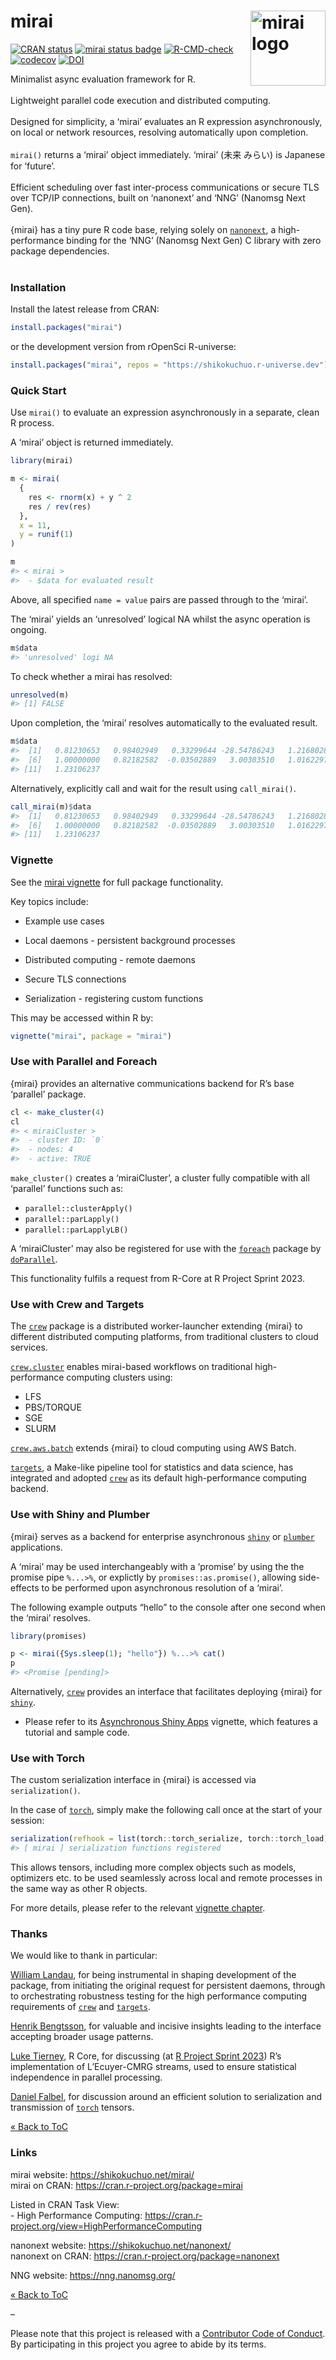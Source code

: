 
<!-- README.md is generated from README.Rmd. Please edit that file -->

# mirai <a href="https://shikokuchuo.net/mirai/" alt="mirai"><img src="man/figures/logo.png" alt="mirai logo" align="right" width="120"/></a>

<!-- badges: start -->

[![CRAN
status](https://www.r-pkg.org/badges/version/mirai?color=112d4e)](https://CRAN.R-project.org/package=mirai)
[![mirai status
badge](https://shikokuchuo.r-universe.dev/badges/mirai?color=24a60e)](https://shikokuchuo.r-universe.dev/mirai)
[![R-CMD-check](https://github.com/shikokuchuo/mirai/workflows/R-CMD-check/badge.svg)](https://github.com/shikokuchuo/mirai/actions)
[![codecov](https://codecov.io/gh/shikokuchuo/mirai/branch/main/graph/badge.svg)](https://app.codecov.io/gh/shikokuchuo/mirai)
[![DOI](https://zenodo.org/badge/459341940.svg)](https://zenodo.org/badge/latestdoi/459341940)
<!-- badges: end -->

Minimalist async evaluation framework for R. <br /><br /> Lightweight
parallel code execution and distributed computing. <br /><br /> Designed
for simplicity, a ‘mirai’ evaluates an R expression asynchronously, on
local or network resources, resolving automatically upon completion.
<br /><br /> `mirai()` returns a ‘mirai’ object immediately. ‘mirai’
(未来 みらい) is Japanese for ‘future’. <br /><br /> Efficient
scheduling over fast inter-process communications or secure TLS over
TCP/IP connections, built on ‘nanonext’ and ‘NNG’ (Nanomsg Next Gen).
<br /><br /> {mirai} has a tiny pure R code base, relying solely on
[`nanonext`](https://doi.org/10.5281/zenodo.7903429), a high-performance
binding for the ‘NNG’ (Nanomsg Next Gen) C library with zero package
dependencies. <br /><br />

### Installation

Install the latest release from CRAN:

``` r
install.packages("mirai")
```

or the development version from rOpenSci R-universe:

``` r
install.packages("mirai", repos = "https://shikokuchuo.r-universe.dev")
```

### Quick Start

Use `mirai()` to evaluate an expression asynchronously in a separate,
clean R process.

A ‘mirai’ object is returned immediately.

``` r
library(mirai)

m <- mirai(
  {
    res <- rnorm(x) + y ^ 2
    res / rev(res)
  },
  x = 11,
  y = runif(1)
)

m
#> < mirai >
#>  - $data for evaluated result
```

Above, all specified `name = value` pairs are passed through to the
‘mirai’.

The ‘mirai’ yields an ‘unresolved’ logical NA whilst the async operation
is ongoing.

``` r
m$data
#> 'unresolved' logi NA
```

To check whether a mirai has resolved:

``` r
unresolved(m)
#> [1] FALSE
```

Upon completion, the ‘mirai’ resolves automatically to the evaluated
result.

``` r
m$data
#>  [1]   0.81230653   0.98402949   0.33299644 -28.54786243   1.21680284
#>  [6]   1.00000000   0.82182582  -0.03502889   3.00303510   1.01622971
#> [11]   1.23106237
```

Alternatively, explicitly call and wait for the result using
`call_mirai()`.

``` r
call_mirai(m)$data
#>  [1]   0.81230653   0.98402949   0.33299644 -28.54786243   1.21680284
#>  [6]   1.00000000   0.82182582  -0.03502889   3.00303510   1.01622971
#> [11]   1.23106237
```

### Vignette

See the [mirai
vignette](https://shikokuchuo.net/mirai/articles/mirai.html) for full
package functionality.

Key topics include:

- Example use cases

- Local daemons - persistent background processes

- Distributed computing - remote daemons

- Secure TLS connections

- Serialization - registering custom functions

This may be accessed within R by:

``` r
vignette("mirai", package = "mirai")
```

### Use with Parallel and Foreach

{mirai} provides an alternative communications backend for R’s base
‘parallel’ package.

``` r
cl <- make_cluster(4)
cl
#> < miraiCluster >
#>  - cluster ID: `0`
#>  - nodes: 4
#>  - active: TRUE
```

`make_cluster()` creates a ‘miraiCluster’, a cluster fully compatible
with all ‘parallel’ functions such as:

- `parallel::clusterApply()`
- `parallel::parLapply()`
- `parallel::parLapplyLB()`

A ‘miraiCluster’ may also be registered for use with the
[`foreach`](https://cran.r-project.org/package=foreach) package by
[`doParallel`](https://cran.r-project.org/package=doParallel).

This functionality fulfils a request from R-Core at R Project Sprint
2023.

### Use with Crew and Targets

The [`crew`](https://cran.r-project.org/package=crew) package is a
distributed worker-launcher extending {mirai} to different distributed
computing platforms, from traditional clusters to cloud services.

[`crew.cluster`](https://cran.r-project.org/package=crew.cluster)
enables mirai-based workflows on traditional high-performance computing
clusters using:

- LFS
- PBS/TORQUE
- SGE
- SLURM

[`crew.aws.batch`](https://cran.r-project.org/package=crew.aws.batch)
extends {mirai} to cloud computing using AWS Batch.

[`targets`](https://cran.r-project.org/package=targets), a Make-like
pipeline tool for statistics and data science, has integrated and
adopted [`crew`](https://cran.r-project.org/package=crew) as its default
high-performance computing backend.

### Use with Shiny and Plumber

{mirai} serves as a backend for enterprise asynchronous
[`shiny`](https://cran.r-project.org/package=shiny) or
[`plumber`](https://cran.r-project.org/package=plumber) applications.

A ‘mirai’ may be used interchangeably with a ‘promise’ by using the the
promise pipe `%...>%`, or explictly by `promises::as.promise()`,
allowing side-effects to be performed upon asynchronous resolution of a
‘mirai’.

The following example outputs “hello” to the console after one second
when the ‘mirai’ resolves.

``` r
library(promises)

p <- mirai({Sys.sleep(1); "hello"}) %...>% cat()
p
#> <Promise [pending]>
```

Alternatively, [`crew`](https://cran.r-project.org/package=crew)
provides an interface that facilitates deploying {mirai} for
[`shiny`](https://cran.r-project.org/package=shiny).

- Please refer to its [Asynchronous Shiny
  Apps](https://wlandau.github.io/crew/articles/shiny.html) vignette,
  which features a tutorial and sample code.

### Use with Torch

The custom serialization interface in {mirai} is accessed via
`serialization()`.

In the case of [`torch`](https://cran.r-project.org/package=torch),
simply make the following call once at the start of your session:

``` r
serialization(refhook = list(torch::torch_serialize, torch::torch_load))
#> [ mirai ] serialization functions registered
```

This allows tensors, including more complex objects such as models,
optimizers etc. to be used seamlessly across local and remote processes
in the same way as other R objects.

For more details, please refer to the relevant [vignette
chapter](https://shikokuchuo.net/mirai/articles/mirai.html#serialization-custom-functions).

### Thanks

We would like to thank in particular:

[William Landau](https://github.com/wlandau/), for being instrumental in
shaping development of the package, from initiating the original request
for persistent daemons, through to orchestrating robustness testing for
the high performance computing requirements of
[`crew`](https://cran.r-project.org/package=crew) and
[`targets`](https://cran.r-project.org/package=targets).

[Henrik Bengtsson](https://github.com/HenrikBengtsson/), for valuable
and incisive insights leading to the interface accepting broader usage
patterns.

[Luke Tierney](https://github.com/ltierney/), R Core, for discussing (at
[R Project Sprint
2023](https://contributor.r-project.org/r-project-sprint-2023/)) R’s
implementation of L’Ecuyer-CMRG streams, used to ensure statistical
independence in parallel processing.

[Daniel Falbel](https://github.com/dfalbel/), for discussion around an
efficient solution to serialization and transmission of
[`torch`](https://cran.r-project.org/package=torch) tensors.

[« Back to ToC](#table-of-contents)

### Links

mirai website: <https://shikokuchuo.net/mirai/><br /> mirai on CRAN:
<https://cran.r-project.org/package=mirai>

Listed in CRAN Task View: <br /> - High Performance Computing:
<https://cran.r-project.org/view=HighPerformanceComputing>

nanonext website: <https://shikokuchuo.net/nanonext/><br /> nanonext on
CRAN: <https://cran.r-project.org/package=nanonext>

NNG website: <https://nng.nanomsg.org/><br />

[« Back to ToC](#table-of-contents)

–

Please note that this project is released with a [Contributor Code of
Conduct](https://shikokuchuo.net/mirai/CODE_OF_CONDUCT.html). By
participating in this project you agree to abide by its terms.
